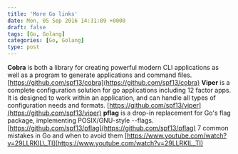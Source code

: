 ```yaml
---
title: 'More Go links'
date: Mon, 05 Sep 2016 14:31:09 +0000
draft: false
tags: [Go, Golang]
categories: [Go, Golang]
type: post
---
```


**Cobra** is both a library for creating powerful modern CLI applications as well as a program to generate applications and command files. [https://github.com/spf13/cobra](https://github.com/spf13/cobra) **Viper** is a complete configuration solution for go applications including 12 factor apps. It is designed to work within an application, and can handle all types of configuration needs and formats. [https://github.com/spf13/viper](https://github.com/spf13/viper) **pflag** is a drop-in replacement for Go's flag package, implementing POSIX/GNU-style --flags. [https://github.com/spf13/pflag](https://github.com/spf13/pflag) 7 common mistakes in Go and when to avoid them [https://www.youtube.com/watch?v=29LLRKIL\_TI](https://www.youtube.com/watch?v=29LLRKIL_TI)